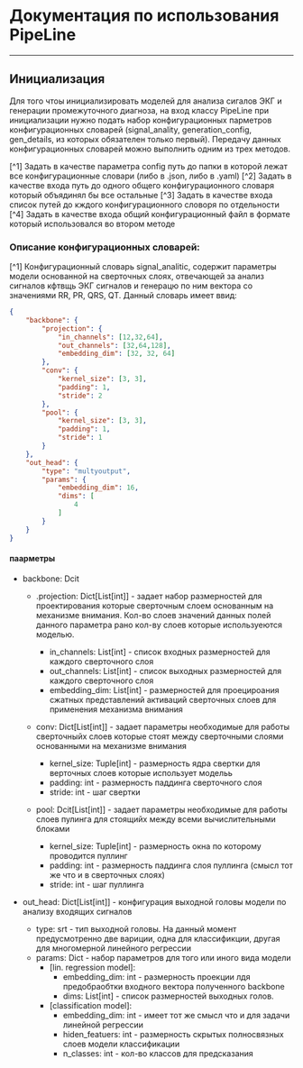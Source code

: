 # Документация по использования PipeLine
---

## Инициализация

Для того чтоы инициализировать моделей для анализа сигалов ЭКГ и генерации промежуточного диагноза, на вход классу PipeLine при инициализации нужно подать набор конфигурационных парметров конфигурационных словарей (signal_anality, generation_config, gen_details, из которых обязателен только первый). Передачу данных конфигурационных словарей можно выполнить одним из трех методов. 

[^1] Задать в качестве параметра config путь до папки в которой лежат все конфигурационные словари (либо в .json, либо в .yaml) 
[^2] Задать в качестве входа путь до одного общего конфигурационного словаря который объядинял бы все остальные
[^3] Задать в качестве входа список путей до кждого конфигурационного словоря по отдельности
[^4] Задать в качестве входа общий конфигурационный файл в формате который использовался во втором методе

### Описание конфигурационных словарей:

[^1] Конфигурационный словарь signal_analitic, содержит параметры модели основанной на сверточных слоях, отвечающей за анализ сигналов кфтвщь ЭКГ сигналов и генерацю по ним вектора со значениями RR, PR, QRS, QT. Данный словарь имеет ввид:
```json
{
    "backbone": {
        "projection": {
            "in_channels": [12,32,64],
            "out_channels": [32,64,128],
            "embedding_dim": [32, 32, 64]
        },
        "conv": {
            "kernel_size": [3, 3],
            "padding": 1,
            "stride": 2
        },
        "pool": {
            "kernel_size": [3, 3],
            "padding": 1,
            "stride": 1
        }
    },
    "out_head": {
        "type": "multyoutput",
        "params": {
            "embedding_dim": 16,
            "dims": [
                4
            ]
        }
    }
}
```

#### паарметры
- backbone: Dcit
    - .projection: Dict[List[int]] - задает набор размерностей для проектирования которые сверточным слоем основанным на механизме внимания. Кол-во слоев значений данных полей данного параметра рано кол-ву слоев которые используеются моделью.

        - in_channels: List[int] - список входных размерностей для каждого сверточного слоя 
        - out_channels: List[int] - список выходных размерностей для каждого сверточного слоя
        - embedding_dim: List[int] - размерностей для проецироания сжатных представлений активаций сверточных слоев для применения механизма внимания

    - conv: Dict[List[int]] - задает параметры необходимые для работы сверточныйх слоев которые стоят между сверточными слоями основанными на механизме внимания
        - kernel_size: Tuple[int] - размерность ядра свертки для верточных слоев которые использует модельь
        - padding: int - размерность паддинга сверточного слоя
        - stride: int - шаг свертки

    - pool: Dcit[List[int]] - задает параметры необходимые для работы слоев пулинга для стоящийх между всеми вычислительными блоками
        - kernel_size: Tuple[int] - размерность окна по которому проводится пуллинг
        - padding: int - размерность паддинга слоя пуллинга (смысл тот же что и в сверточных слоях)
        - stride: int - шаг пуллинга
    
- out_head: Dict[List[int]] - конфигурация выходной головы модели по анализу входящих сигналов
    - type: srt - тип выходной головы. На данный момент предусмотренно две вариции, одна для классификции, другая для многомерной линейного регрессии
    - params: Dict - набор параметров для того или иного вида модели 
        - [lin. regression model]:
            - embedding_dim: int - размерность проекции лдя предобраобтки входного вектора полученного backbone
            - dims: List[int] - список размерностей выходных голов.
        - [classification model]: 
            - embedding_dim: int - имеет тот же смысл что и для задачи линейной регрессии
            - hiden_featuers: int - размерность скрытых полносвязных слоев модели классификации
            - n_classes: int - кол-во классов для предсказания 
